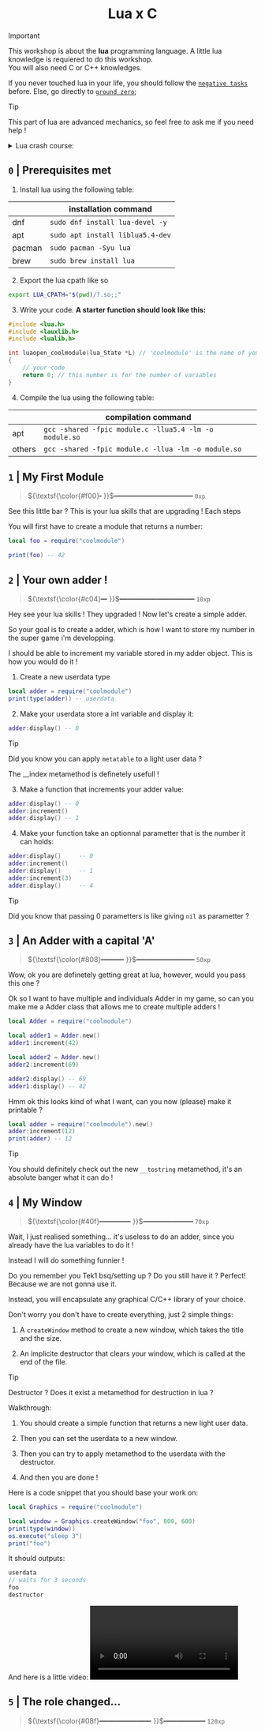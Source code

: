 <h1 align=center> Lua x C </h1>

> [!IMPORTANT]
> This workshop is about the **lua** programming language. A little lua
> knowledge is requiered to do this workshop.<br/>
> You will also need C or C++ knowledges.
> 
> If you never touched lua in your life, you should follow the
> [`negative tasks`](#-1--a-lua-world) before.
> Else, go directly to [`ground zero`](#0--prerequisites-met);

> [!TIP]
> This part of lua are advanced mechanics, so feel free to ask me if you
> need help !

<details>
    <summary>  Lua crash course: </summary>

## `-1` | A lua world

Lua is an interpretted language created in 1993. It kinda looks like Ruby.

Here is what creating a variable looks like:
```lua
local num = 3
local str = "hello"
```

Lua is not strict typed, however, you can have a warning on the vscode
if your variable changes type
```lua
local a = 42
a = "foo" -- warning
```

And now you also learnt above how to do a comment !

Lua have 8 (or 9 it depends how you count) types:
- nil <br>
`local a = nil; local a;`
- number (and integer) <br>
`local a = 42; local a = 3.14`
- string <br>
`local a = "hello"`
- boolean <br>
`local a = true`
- thread <br>
`local a = coroutine.create(...)`
- function <br>
`function a() ... end`
- table <br>
`local a = { ... }`
- userdata <br>
`can't be created, it's a C pointer`

So normally you should understand the types from nil to thread.

The other ones are the ones we are mostly gonna use in this workshop.

However, we have to see more basics before.

## `-2` | Basic lua knowledge

Now we are gonna see some lua basics.

Here is three ways to do looping in lua:
```lua
local a = 0
while a < 10 do
    print(a)
    a = a + 1
end

for b = 0, 10 do
    print(b)
end

local c = 0
repeat
    print(c)
    c = c + 1
until c >= 10
```

Here is how to do conditions:
```lua
if you == "league player" then
    print("stinky")
elseif you == "at epitech" then
    print("stinky too")
else
    print("sticky again")
end
```
If checks for a `non-nil` and `not false` value.

```lua
if nil then -- wont do
    ... 
end
if 1 == 2 then -- 1 == 2 is false, so wont do
    ...
end
```

## `-3` | or functions, and

And here is a function (example for factorial recursive):
```lua
local function factorial(n)
    if (n == 1) or (n == 0) then
        return 1
    end
    return n * factorial(n)
end
```

Lua can have `;` but it is for psychopaths. You can also write lua on a single line, but that's also for psychopaths.
```lua
function f(n)if n<=0 then return 1 end return n*f(n-1)end
```
And yes this works.

You can also do ternary using only `or` and `and`. These opperators are really usefull since its not like C.

Here, the `or` will chose the first non-nil and non-false value, else it takes the last one:
```lua
false or 3 -- 3
42 or 53 -- 42
nil or false -- false
false or nil -- nil
```

`and` will do the opposite and return the first nil or false value he found, else it returns the last value:
```lua
false and 3 -- false
42 or 53 -- 53
nil or false -- nil
false or nil -- false
```

So using this, you can do ternary like that:
```lua
(condition and first) or second
```

Now we can improve our psychopath's factorial:
```lua
f=function(n)return n<=0 and 1 or n*f(n-1)end
```

## `-4` | Tables ~~and chairs~~

Tables are the most important mechanics in lua. It allows user to store any `value` at a given `key`. The key can be litterally anything.

To create a table, you just need to use `{}`. By default, if you don't give a key, it acts like an array, and the key are `1, 2, 3...`

```lua
local fruits = { "banana", "apple", "mango" }
print(fruits[1]) -- banana (not apple)
```

If your key is a string, you can access it with a dot:
```lua
local me = {
    money = 0,
    bitches = 0,
    int32limit = 2147483647
}
me.charism = 0
print(me.bitches) -- 0
```

You can also loop through the tables using the for loop:
```lua
for key, value in pairs(me) do
    print(key, value) -- money 0, bitches 0, ...
end
```

Tables can have functions in it, which is interesting in OOP mechanics.

So to call them, you can just call them with `.`, but if you need to actually get the table used to call the function, you can use `:` and you will get the `self` variable.
```lua
local me = {
    age = 19,
    name = "pol"
}

function me.sayHi()
    print("Hi")
end

function me:birthday()
    self.age = self.age + 1
end

me.sayHi() -- Hi
print(me.age) -- 19
me:birthday()
print(me.age) -- 20
```

You can also use something that is called metatables to actually give tables funny attributes. But I let you search by your own.

Finally ! Now you can start the workshop !

</details>

## `0` | Prerequisites met

1. Install lua using the following table:

|        | installation command             |
|--------|----------------------------------|
| dnf    | `sudo dnf install lua-devel -y`  |
| apt    | `sudo apt install liblua5.4-dev` |
| pacman | `sudo pacman -Syu lua`           |
| brew   | `sudo brew install lua`          |

2. Export the lua cpath like so
```sh
export LUA_CPATH="$(pwd)/?.so;;"
```

3. Write your code. **A starter function should look like this:**
```c
#include <lua.h>
#include <lauxlib.h>
#include <lualib.h>

int luaopen_coolmodule(lua_State *L) // 'coolmodule' is the name of your module !
{
    // your code
    return 0; // this number is for the number of variables
}
```

4. Compile the lua using the following table:

|        | compilation command                                    |
|--------|--------------------------------------------------------|
| apt    | `gcc -shared -fpic module.c -llua5.4 -lm -o module.so` |
| others | `gcc -shared -fpic module.c -llua -lm -o module.so`    |

## `1` | My First Module
> ${\textsf{\color{#f00}╸}}$━━━━━━━━━━━━━━━━━━━ `0xp`

See this little bar ? This is your lua skills that are upgrading ! Each steps 

You will first have to create a module that returns a number:
```lua
local foo = require("coolmodule")

print(foo) -- 42
```

## `2` | Your own adder !
> ${\textsf{\color{#c04}━╸}}$━━━━━━━━━━━━━━━━━━ `10xp`

Hey see your lua skills ! They upgraded ! Now let's create a simple adder.

So your goal is to create a adder, which is how I want to store my number in the super game i'm developping.

I should be able to increment my variable stored in my adder object. This is how you would do it !

1. Create a new userdata type
```lua
local adder = require("coolmodule")
print(type(adder)) -- userdata
```

2. Make your userdata store a int variable and display it:
```lua
adder:display() -- 0
```

> [!TIP]
> Did you know you can apply `metatable` to a light user data ?
>
> The __index metamethod is definetely usefull !

3. Make a function that increments your adder value:
```lua
adder:display() -- 0
adder:increment()
adder:display() -- 1
```

4. Make your function take an optionnal parametter that is the number it can holds:
```lua
adder:display()     -- 0
adder:increment()
adder:display()     -- 1
adder:increment(3)
adder:display()     -- 4
```

> [!TIP]
> Did you know that passing 0 parametters is like giving `nil` as
> parametter ?

## `3` | An Adder with a capital 'A'
> ${\textsf{\color{#808}━━━━━╸}}$━━━━━━━━━━━━━━ `50xp`

Wow, ok you are definetely getting great at lua, however, would you pass this one ?

Ok so I want to have multiple and individuals Adder in my game, so can you make me a Adder class that allows me to create multiple adders !

```lua
local Adder = require("coolmodule")

local adder1 = Adder.new()
adder1:increment(42)

local adder2 = Adder.new()
adder2:increment(69)

adder2:display() -- 69
adder1:display() -- 42
```

Hmm ok this looks kind of what I want, can  you now (please) make it printable ?
```lua
local adder = require("coolmodule").new()
adder:increment(12)
print(adder) -- 12
```
> [!TIP]
> You should definitely check out the new `__tostring` metamethod, it's an absolute banger what it can do !

## `4` | My Window
> ${\textsf{\color{#40f}━━━━━━━╸}}$━━━━━━━━━━━━ `70xp`

Wait, I just realised something... it's useless to do an adder, since you already have the lua variables to do it !

Instead I will do something funnier !

Do you remember you Tek1 bsq/setting up ? Do you still have it ? Perfect! Because we are not gonna use it.

Instead, you will encapsulate any graphical C/C++ library of your choice. 

Don't worry you don't have to create everything, just 2 simple things:

1. A `createWindow` method to create a new window, which takes the title and the size.

2. An implicite destructor that clears your window, which is called at the end of the file.

> [!TIP]
> Destructor ? Does it exist a metamethod for destruction in lua ?

Walkthrough:

1. You should create a simple function that returns a new light user data.

2. Then you can set the userdata to a new window.

3. Then you can try to apply metamethod to the userdata with the destructor.

4. And then you are done !

Here is a code snippet that you should base your work on:
```lua
local Graphics = require("coolmodule")

local window = Graphics.createWindow("foo", 800, 600)
print(type(window))
os.execute("sleep 3")
print("foo")
```

It should outputs:
```c
userdata
// waits for 3 seconds
foo
destructor
```

And here is a little video:
![](./assets/video.mp4)

## `5` | The role changed...
> ${\textsf{\color{#08f}━━━━━━━━━━━━╸}}$━━━━━━━━━━ `120xp`
